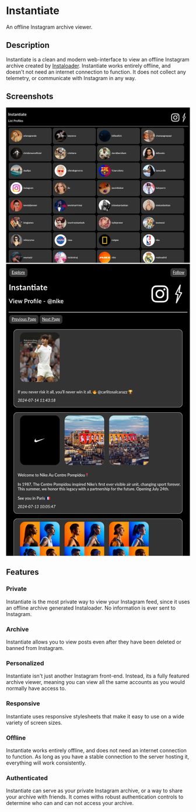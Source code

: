 # Instantiate

An offline Instagram archive viewer.


## Description

Instantiate is a clean and modern web-interface to view an offline Instagram archive created by [Instaloader](https://instaloader.github.io/). Instantiate works entirely offline, and doesn't not need an internet connection to function. It does not collect any telemetry, or communicate with Instagram in any way.


## Screenshots

![Profile List](assets/img/screenshots/profileslist.png)
![Profile View](assets/img/screenshots/profileview.png)


## Features

### Private

Instantiate is the most private way to view your Instagram feed, since it uses an offline archive generated Instaloader. No information is ever sent to Instagram.

### Archive

Instantiate allows you to view posts even after they have been deleted or banned from Instagram.

### Personalized

Instantiate isn't just another Instagram front-end. Instead, its a fully featured archive viewer, meaning you can view all the same accounts as you would normally have access to.

### Responsive

Instantiate uses responsive stylesheets that make it easy to use on a wide variety of screen sizes.

### Offline

Instantiate works entirely offline, and does not need an internet connection to function. As long as you have a stable connection to the server hosting it, everything will work consistently.

### Authenticated

Instantiate can serve as your private Instagram archive, or a way to share your archive with friends. It comes withs robust authentication controls to determine who can and can not access your archive.
